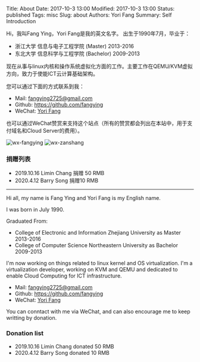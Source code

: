 Title: About
Date: 2017-10-3 13:00
Modified: 2017-10-3 13:00
Status: published
Tags: misc
Slug: about
Authors: Yori Fang
Summary: Self Introduction

Hi，我叫Fang Ying，Yori Fang是我的英文名字。 出生于1990年7月，毕业于：

*   浙江大学 信息与电子工程学院 (Master) 2013-2016
*   东北大学 信息科学与工程学院 (Bachelor) 2009-2013

现在从事与linux内核和操作系统虚拟化方面的工作。主要工作在QEMU/KVM虚拟方向，致力于使能ICT云计算基础架构。

您可以通过下面的方式联系到我：

* Mail:   fangying2725@gmail.com
* Github: https://github.com/fangying
* WeChat: [Yori Fang](https://kernelgo.org/about.html)

也可以通过WeChat赞赏来支持这个站点（所有的赞赏都会列出在本站中，用于支付域名和Cloud Server的费用）。

![wx-fangying](https://kernelgo.org/images/wx-fangying.jpg)
![wx-zanshang](https://kernelgo.org/images/wx-zanshang.jpg)

### 捐赠列表

* 2019.10.16  Limin Chang 捐赠 50 RMB
* 2020.4.12   Barry Song 捐赠10 RMB

---------------------------------------

Hi all, my name is Fang Ying and Yori Fang is my English name.

I was born in July 1990.

Graduated From:

*   College of Electronic and Information Zhejiang University as Master 2013-2016
*   College of Computer Science Northeastern University as Bachelor 2009-2013

I'm now working on things related to linux kernel and OS virtualization. I'm a virtualization developer,
working on KVM and QEMU and dedicated to enable Cloud Computing for ICT infrastructure.

* Mail:   fangying2725@gmail.com
* Github: https://github.com/fangying
* WeChat: [Yori Fang](https://kernelgo.org/about)

You can conntact with me via WeChat, and can also encourage me to keep writting by donation.

### Donation list

* 2019.10.16  Limin Chang donated 50 RMB
* 2020.4.12   Barry Song donated 10 RMB
